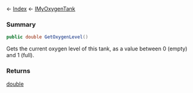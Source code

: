 ← [Index](Api-Index) ← [IMyOxygenTank](Sandbox.ModAPI.Ingame.IMyOxygenTank)

### Summary

```csharp
public double GetOxygenLevel()
```

Gets the current oxygen level of this tank, as a value between 0 (empty) and 1 (full).

### Returns

[double](System.Double)



